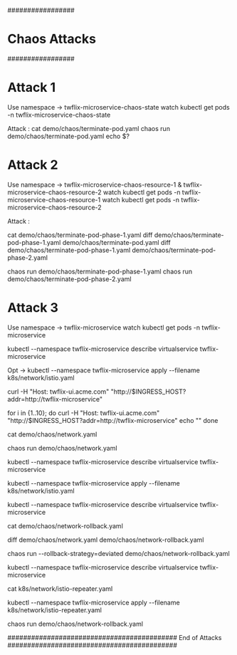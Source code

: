 #################
# Chaos Attacks #
#################

# Attack 1

Use namespace -> twflix-microservice-chaos-state
watch kubectl get pods -n twflix-microservice-chaos-state

Attack :
cat demo/chaos/terminate-pod.yaml
chaos run demo/chaos/terminate-pod.yaml
echo $? 

# Attack 2 

Use namespace -> twflix-microservice-chaos-resource-1 & twflix-microservice-chaos-resource-2
watch kubectl get pods -n twflix-microservice-chaos-resource-1
watch kubectl get pods -n twflix-microservice-chaos-resource-2

Attack :

cat demo/chaos/terminate-pod-phase-1.yaml
diff demo/chaos/terminate-pod-phase-1.yaml demo/chaos/terminate-pod.yaml
diff demo/chaos/terminate-pod-phase-1.yaml demo/chaos/terminate-pod-phase-2.yaml

chaos run demo/chaos/terminate-pod-phase-1.yaml
chaos run demo/chaos/terminate-pod-phase-2.yaml

# Attack 3

Use namespace -> twflix-microservice
watch kubectl get pods -n twflix-microservice

kubectl --namespace twflix-microservice describe virtualservice twflix-microservice

Opt -> kubectl --namespace twflix-microservice apply --filename k8s/network/istio.yaml

curl -H "Host: twflix-ui.acme.com" "http://$INGRESS_HOST?addr=http://twflix-microservice"

for i in {1..10}; 
do 
curl -H "Host: twflix-ui.acme.com" "http://$INGRESS_HOST?addr=http://twflix-microservice" 
echo ""
done

cat demo/chaos/network.yaml

chaos run demo/chaos/network.yaml

kubectl --namespace twflix-microservice describe virtualservice twflix-microservice

kubectl --namespace twflix-microservice apply --filename k8s/network/istio.yaml

kubectl --namespace twflix-microservice describe virtualservice twflix-microservice

cat demo/chaos/network-rollback.yaml

diff demo/chaos/network.yaml demo/chaos/network-rollback.yaml

chaos run --rollback-strategy=deviated demo/chaos/network-rollback.yaml

kubectl --namespace twflix-microservice describe virtualservice twflix-microservice

cat k8s/network/istio-repeater.yaml

kubectl --namespace twflix-microservice apply --filename k8s/network/istio-repeater.yaml

chaos run demo/chaos/network-rollback.yaml 


########################################### End of Attacks ###########################################



